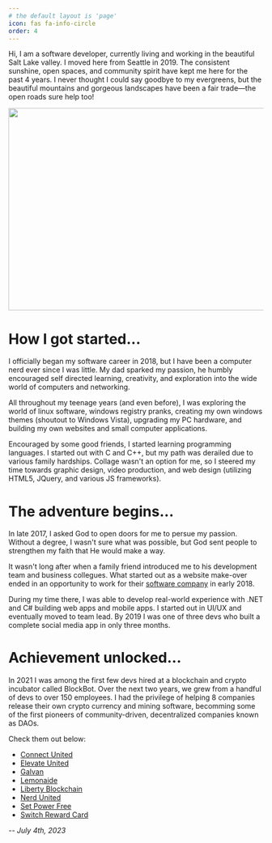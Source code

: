 ```yaml
---
# the default layout is 'page'
icon: fas fa-info-circle
order: 4
---
```


<!-- > Add Markdown syntax content to file `_tabs/about.md`{: .filepath } and it will show up on this page.
{: .prompt-tip } -->

Hi, I am a software developer, currently living and working in the beautiful Salt Lake valley. I moved here from Seattle in 2019. The consistent sunshine, open spaces, and community spirit have kept me here for the past 4 years. I never thought I could say goodbye to my evergreens, but the beautiful mountains and gorgeous landscapes have been a fair trade&mdash;the open roads sure help too!

<img src="https://gallery.clintlosee.com/img-get2/I00000WbMB5Sqtlw/fit=600x500/20110917-SquawPeak-001.jpg" width="700" height="400" />

# How I got started...

I officially began my software career in 2018, but I have been a computer nerd ever since I was little. My dad sparked my passion, he humbly encouraged self directed learning, creativity, and exploration into the wide world of computers and networking.

All throughout my teenage years (and even before), I was exploring the world of linux software, windows registry pranks, creating my own windows themes (shoutout to Windows Vista), upgrading my PC hardware, and building my own websites and small computer applications.

Encouraged by some good friends, I started learning programming languages. I started out with C and C++, but my path was derailed due to various family hardships. Collage wasn't an option for me, so I steered my time towards graphic design, video production, and web design (utilizing HTML5, JQuery, and various JS frameworks).

# The adventure begins...

In late 2017, I asked God to open doors for me to persue my passion. Without a degree, I wasn't sure what was possible, but God sent people to strengthen my faith that He would make a way.

It wasn't long after when a family friend introduced me to his development team and business collegues. What started out as a website make-over ended in an opportunity to work for their [software company](https://duplimark.com) in early 2018.

During my time there, I was able to develop real-world experience with .NET and C# building web apps and mobile apps. I started out in UI/UX and eventually moved to team lead. By 2019 I was one of three devs who built a complete social media app in only three months.

# Achievement unlocked...

In 2021 I was among the first few devs hired at a blockchain and crypto incubator called BlockBot. Over the next two years, we grew from a handful of devs to over 150 employees. I had the privilege of helping 8 companies release their own crypto currency and mining software, becomming some of the first pioneers of community-driven, decentralized companies known as DAOs.

Check them out below:

- [Connect United](https://www.ConnectUnited.com)
- [Elevate United](https://ElevateUnited.com)
- [Galvan](https://www.Galvan.health)
- [Lemonaide](https://www.Lemonaide.co)
- [Liberty Blockchain](https://www.LibertyBlockchain.com)
- [Nerd United](https://www.NerdUnited.com)
- [Set Power Free](https://www.SetPowerFree.com)
- [Switch Reward Card](https://www.SwitchRewardCard.com)

_-- July 4th, 2023_
